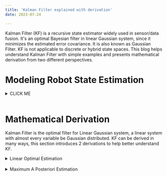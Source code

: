 ```yaml
---
title: 'Kalman Filter explained with derivation'
date: 2023-07-24

---
```


Kalman Filter (KF) is a recursive state estimator widely used in sensor/data fusion. It's an optimal Bayesian filter in linear Gaussian system, since it minimizes the estimated error covariance. It is also known as Gaussian Filter. KF is not applicable to discrete or hybrid state spaces. This blog helps understand Kalman Filter with simple examples and presents mathematical derivation from two different perspectives. 

Modeling Robot State Estimation
======

<details><summary>CLICK ME</summary>

Now we want to estimate the state of a robot <$p, v$>, $p = [p_x, p_y, p_z]^T$ for position and $v = [v_x, v_y, v_z]^T$ for velocity. The state at time $k-1$ is $x_{k-1}=(p_{k-1},v_{k-1})$, we can predict the state at time $k$ if the accelaration $a_k$ is given:
$$
p_k = p_{k-1}+v_{k-1} \Delta t + \frac{1}{2}a_k (\Delta t)^2 \\
v_k = v_{k-1}+a_k \Delta t
$$ 
In matrix form:
$$
x_k = Ax_{k-1}+Ba_k
$$
where $A$ is state transition matrix and $B$ is called control input matrix.
$$
A = \begin{bmatrix}1 & \Delta t \\ 0 & 1 \end{bmatrix},
B = \begin{bmatrix} \frac{1}{2}(\Delta t)^2 \\ \Delta t \end{bmatrix}
$$
This is the ideal case. In reality the robot is disturbed by so-called process noise, which models the uncertainty introduced by the state transition. Usually we assume the process noise $\omega_k$ follows a Gaussian distribution (it has to be Gaussian in KF) with zero mean $\omega_k \sim N(0,Q_k)$, $Q_k$ is the covariance matrix. Another observation of the state $z_k$ comes from sensor such as GPS, with measurement noise in Gaussian $v_k \sim N(0, R_k)$. State space model:
{{< math >}}
$$
\begin{aligned}
&x_k = Ax_{k-1}+Ba_k+\omega_k \\
&z_k = Hx_k+v_k
\end{aligned}
$$
{{< /math >}}
where $H_k$ is measurement matrix that map the state space into the observation space.
</details>
<br>

Mathematical Derivation
======
Kalman Filter is the optimal filter for Linear Gaussian system, a linear system with almost every variable be Gaussian distributed. KF can be derived in many ways, this section introduces 2 derivations to help better understand KF. 

<details><summary>Linear Optimal Estimation</summary>

How can we guess the real value of $x$ if we observed $x=x_1$ from source 1 and $x=x_2$ from source 2? Theoratically we would never get the real value, but we can approaching the real value or minimize the error between estimated value and real value based on information from different sources under certain assumptions. One option for estimating $x$ is weighted sum of the $x_1$, $x_2$. Kalman Filter corrects the state prediction value according to observed value from sensors to approach the real value, which is similar to weighted sum:
{{< math >}}
$$
\begin{aligned}
\tilde{x}_k = \tilde{x}^-_k + K(z_k-H\tilde{x}^-_k)
\end{aligned}
$$ 
{{< /math >}}
where $\tilde{x}_k$ is the optimal estimate, $\tilde{x}^-_k$ is predicted state (source 1) and $z_k$ is the observation (source 2). $K$ is called Kalman gain. To determine the value of $K$:
{{< math >}}
$$
\begin{aligned}
\tilde{x}_k = &\tilde{x}^-_k + K(Hx_k+v_k-H\tilde{x}^-_k) \\
= &\tilde{x}^-_k + KHx_k+Kv_k-KH\tilde{x}^-_k 
\end{aligned}
$$
subtract $x_k$ from both sides:
$$
\tilde{x}_k-x_k = \tilde{x}^-_k-x_k + KH(x_k-\tilde{x}^-_k)+Kv_k
$$
{{< /math >}} 
Simplify the equation:
{{< math >}}
$$
e_k=x_k-\tilde{x}_k\\
e^-_k=x_k-\tilde{x}^-_k\\
e_k=(I-KH)e^-_k-Kv_k
$$
{{< /math >}}
To ensure the estimate $\tilde{x}_k$ is optimal, we have to find the $K$ that minimize $||e_k||^2$, which is equivalent to minimize the trace of covariance matrix $tr(E[e_ke^T_k])$.
Set:
$$
P_k=E[e_ke^T_k], 
P^-_k=E[e^-_ke^{-T}_k]
$$ 
Substitute $e_k$:
{{< math >}}
$$
\begin{aligned}
P_k=&(I-KH)P^-_k(I-KH)^T+KRK^T\\
=&P^-_k -KHP^-_k-P^-_kH^TK^T+K(HP^-_kH^T+R)K^T
\end{aligned}
$$
{{< /math >}}
To find the minimum of $tr(P_k)$, we can set the first derivative of $P_k$ with respect to $K$ to 0:
{{< math >}}
$$
\frac{\partial P_k}{\partial K}=-2(P^-_kH^T)+2K(HP^-_kH^T+R)=0\\
K=P^-_kH^T(HP^-_kH^T+R)^{-1}
$$
{{< /math >}}
Substituting $K^{-1}P^-_kH^T=HP^-_kH^T+R$ back into the expression of $P_k$:
$$
P_k=(I-K_kH)P^-_k
$$
We also need to obtain $P^-_k$. Note that noise are independent from the robot state:
{{< math >}}
$$
\begin{aligned}
e^-_k=&x_k-\tilde{x}^-_k\\
=&Ax_{k-1}+Bu_k+\omega_k-A \tilde{x}_{k-1}-Bu_k\\
=&A(x_{k-1}-\tilde{x}_{k-1})+\omega_k\\
=&Ae_{k-1}+\omega_k
\end{aligned}\\
$$
{{< /math >}}
{{< math >}}
$$
\begin{aligned}
P^-_k=&E[e^-_ke^{-T}_k]\\
=&E[(Ae_{k-1}+\omega_k)(Ae_{k-1}+\omega_k)^T]\\
=&E[(Ae_{k-1})(Ae_{k-1})^T]+E[\omega_k(\omega_k)^T]\\
=&AP_{k-1}A^T+Q
\end{aligned}\\
$$
{{< /math >}}
Finally, we can run the Kalman Filter: <br>
Step 1. Prediction
{{< math >}}
$$
\begin{aligned}
\tilde{x}^-_k &= A\tilde{x}_{k-1}+Ba_k\\
P^-_k &= AP_{k-1}A^T+Q
\end{aligned}
$$
{{< /math >}}

Step 2. Measurement update
{{< math >}}
$$
\begin{aligned}
K_k&=P^-_kH^T(HP^-_kH^T+R)^{-1}\\
\tilde{x}_k &= \tilde{x}^-_k + K(z_k-H\tilde{x}^-_k)\\
P_k&=(I-K_kH)P^-_k
\end{aligned}
$$
{{< /math >}}
From the way we find the $K$ for optimal estimation (Least square error), Kalman Filter is the optimal Linear Filter for a Linear system if the noise are independent distributed with zero mean values and valid variances. However, if the system is not a Linear Gaussian, there are non-linear filters perform better than KF, which is another appealing topic. In another word, KF is the optimal estimater for Linear Gaussian System, see the proof below.
</details>
<br>

<details><summary>Maximum A Posteriori Estimation</summary>

KF is a Maximum A Posteriori estimator in Linear Gaussian space under Bayesian interpretation following the same 2-step scheme. The goal is finding the $x_k$ to maximize the posterior distribution:$\tilde{x_k}={argmax}_{x_k}\ p(x_k|z_k,a_k)$

Step 1. Prediction: predict 
$\bar{bel}(x_k)=P(x_k|z_{k-1},a_k)$, the belief of $x_k$ after receiving the control input $a_k$ and before the measurement $z_k$ using the state model, given $bel(x_{t-1})=P(x_{k-1}|z_{k-1},a_{k-1})$, the belief of $x_{k-1}$ (A belief reflects the robot’s internal knowledge about the state of the environment):
{{< math >}}
$$
\begin{aligned}
\bar{bel}(x_k)=&P(x_k|z_{k-1},a_k)\\
=&P(x_k|z_{k-1},a_k,a_{k-1})\\
=& \frac{P(x_k,z_{k-1}|a_k,a_{k-1})}{P(z_{k-1})}\\
=& \frac{\int p(x_k,x_{k-1},z_{k-1}|a_k,a_{k-1})dx_{k-1}}{P(z_{k-1})}\\
=& \frac{\int p(x_k|x_{k-1},z_{k-1},a_k,a_{k-1})p(x_{k-1}|z_{k-1},a_{k-1})P(z_{k-1})dx_{k-1}}{P(z_{k-1})}\\
=& \int p(x_k|x_{k-1},a_k)bel(x_{k-1})dx_{k-1}\\
\end{aligned}
$$
{{< /math >}}

Note that $x_k$ is only depend on $x_{k-1}$ and $a_k$ (Markov assumption) and $z_{k-1}$ is not dependent on $a_{k-1}$ if $x_{k-1}$ is known (see observation model).
{{< math >}}
$$
\begin{aligned}
bel(x_{k-1}) &\sim N(x_{k-1};\mu_{k-1},\Sigma_{k-1})\\
p(x_k|x_{k-1},a_k) &\sim N(x_k;Ax_{k-1}+Ba_k,Q_k)
\end{aligned}
$$
{{< /math >}}
The result of multiplying two Gaussian PDFs is in the form of a Gaussion PDF:
{{< math >}}
$$
\begin{aligned}
\bar{bel}(x_{k}) &\sim N(x_k;\bar{\mu}_k,\bar{\Sigma}_k)\\
\bar{\mu}_k&=A\mu_{k-1}+Ba_k\\
\bar{\Sigma}_k &= A\Sigma_{k-1}A^T+Q_k
\end{aligned}
$$
{{< /math >}}

Step 2. Correction / Update: update the prediction using the observation at time $t$ to obtain the estimation $P(x_k|z_k,a_k)$
{{< math >}}
$$
\begin{aligned}
bel(x_k) =&P(x_k|z_k,a_k)\\
=&P(x_k|z_k,z_{k-1},a_k)\\
=& \frac{P(x_k,z_k|z_{k-1},a_k)}{P(z_k|z_{k-1},a_k)}\\
=& \frac{P(z_k|x_k,z_{k-1},a_k)P(x_k|z_{k-1},a_k)}{P(z_k|z_{k-1},a_k)}\\
=& \frac{P(z_k|x_k)\bar{bel}(x_k)}{P(z_k|z_{k-1},a_k)}\\
=& \eta P(z_k|x_k)\bar{bel}(x_k)
\end{aligned}
$$
{{< /math >}}
Assuming that $z_k$ is independent of previous observations $z_{1:k-1}$, conditional independent of $a_k$ given $x_k$. Normalization factor $\eta$ can be calculated:
{{< math >}}
$$
\begin{aligned}
P(z_k|z_{k-1},a_k)=& \int p(z_k,x_k|z_{k-1},a_k)dx_k\\
=& \int p(z_k|x_k,z_{k-1},a_k)p(x_k|z_{k-1},a_k)dx_k \\
=& \int p(z_k|x_k)p(x_k|z_{k-1},a_k)dx_k\\
=& \int p(z_k|x_k)\bar{bel}(x_k)dx_k
\end{aligned}
$$
{{< /math >}}
Likewise, Two Gaussian PDFs multiplication:
{{< math >}}
$$
\begin{aligned}
p(z_t|x_t) &\sim N(z_k;Hx_k,R_k)\\
\bar{bel}(x_{k}) &\sim N(x_k;\bar{\mu}_k,\bar{\Sigma}_k)\\
bel(x_{k}) &=\eta \exp\{-J_k\}
\end{aligned}
$$
{{< /math >}}
where
$J_k=\frac{1}{2}(z_k-Hx_k)^TR^{-1}_k(z_k-Hx_k)+\frac{1}{2}(x_k-\bar{\mu}_k)^T\bar{\Sigma}^{-1}_k(x_k-\bar{\mu}_k)
$.
$J_k$ is quadratic in $x_k$, which means $bel(x_t)$ is a Gaussian. The mean of $bel(x_k)$ is the minimum of this quadratic function, and $bel(x_k)$ reaches it's maximum. After complicated matrix operations and simplification, we will obtain:
{{< math >}}
$$
\begin{aligned}
bel(x_{k}) &\sim N(x_k;\mu_k,\Sigma_k)\\
\mu_k&=\bar{\mu}_k+K_k(z_k-H\bar{\mu}_k)\\
\Sigma_k &= (I-K_kH)\bar{\Sigma}_k\\
K_k&=\bar{\Sigma}_kH^T(R_k+H\bar{\Sigma}_kH^T)^{-1}
\end{aligned}
$$
{{< /math >}}
We can use MAP or just use bayesian inference, both works to find the same parameters, since the full Bayesian posterior is exactly Gaussian in a Linear Gaussian system.
</details>
<br>

